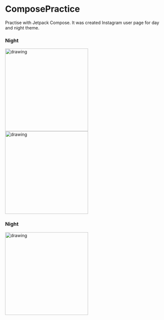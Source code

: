 # ComposePractice

Practise with Jetpack Compose. 
It was created Instagram user page for day and night theme.

### Night

<img src="https://user-images.githubusercontent.com/43218153/189481210-443767f0-530c-4275-8a18-db477ae1f585.jpg" alt="drawing" width="270"/>

<img src="https://user-images.githubusercontent.com/43218153/189481212-5ab41b85-33df-46ac-889c-3f1aef66ca5f.jpg" alt="drawing" width="270"/>

### Night

<img src="https://user-images.githubusercontent.com/43218153/189481208-e3a0428a-4dec-4736-8b72-f61a615729f4.jpg" alt="drawing" width="270"/>
